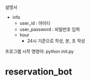 설명서

- info
  - user_id : 아이디
  - user_password : 비밀번호 입력
  - hour
    - 24시 기준으로 작성, 분, 초 작성

프로그램 시작
명령어: python init.py
# reservation_bot
